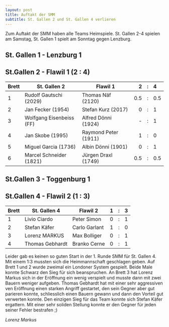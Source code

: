 ```yaml
---
layout: post
title: Auftakt der SMM
subtitle: St. Gallen 2 und St. Gallen 4 verlieren
---
```


Zum Auftakt der SMM haben alle Teams Heimspiele. St. Gallen 2-4 spielen am Samstag, St. Gallen 1 spielt am Sonntag gegen Lenzburg.

## St. Gallen 1 - Lenzburg 1

## St.Gallen 2 - Flawil 1 (2 : 4)

| Brett | St. Gallen 2             | Flawil 1             |   2 |  :  | 4   |
| ----- | ------------------------ | -------------------- | --: | :-: | :-- |
| 1     | Rudolf Gautschi (2029)   | Thomas Näf (2120)    | 0.5 |  :  | 0.5 |
| 2     | Jan Fecker (1954)        | Stefan Kurz (2017)   |   0 |  :  | 1   |
| 3     | Wolfgang Eisenbeiss (FF) | Alfred Dönni (1924)  |   - |  :  | 1   |
| 4     | Jan Skobe (1995)         | Raymond Peter (1911) |   1 |  :  | 0   |
| 5     | Miguel Garcia (1736)     | Albin Dönni (1901)   |   0 |  :  | 1   |
| 6     | Marcel Schneider (1821)  | Jürgen Draxl (1749)  | 0.5 |  :  | 0.5 |

## St.Gallen 3 - Toggenburg 1

## St.Gallen 4 - Flawil 2 (1 : 3)

| Brett | St. Gallen 4    | Flawil 2      |   1 |  :  | 3   |
| ----- | --------------- | ------------- | --: | :-: | :-- |
| 1     | Livio Ciardo    | Peter Simon   |   0 |  :  | 1   |
| 2     | Stefan Käfer    | Carlo Garlant |   1 |  :  | 0   |
| 3     | Lorenz MARKUS   | Max Bolliger  |   0 |  :  | 1   |
| 4     | Thomas Gebhardt | Branko Cerne  |   0 |  :  | 1   |

Leider gab es keinen so guten Start in der 1. Runde SMM für St. Gallen 4. Mit einem 1:3 mussten sich die Heimmannschaft geschlagen geben. Auf Brett 1 und 2 wurde zweimal ein Londoner System gespielt. Beide Male konnte Schwarz den Sieg für sich beanspruchen. An Brett 3 hat Lorenz Markus sich in der Eröffnung ein wenig verspielt und musste dann mit zwei Bauern weniger aufgeben. Thomas Gebhardt hat mit einer sehr aggressiven ven Eröffnung einen starken Angriff gestartet, den sein Gegner aber gut parieren konnte, schliesslich einen Bauern gewann und dann den Vorteil gut verwerten konnte. Den einzigen Sieg für das Team konnte sich Stefan Käfer ergattern. Mit einer sehr soliden Stellung konnte er den Gegner für jeden seiner Fehler bestrafen ;)

_Lorenz Markus_
